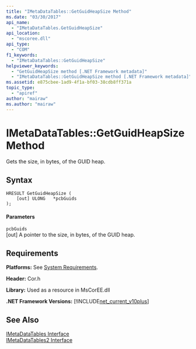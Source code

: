 ```yaml
---
title: "IMetaDataTables::GetGuidHeapSize Method"
ms.date: "03/30/2017"
api_name: 
  - "IMetaDataTables.GetGuidHeapSize"
api_location: 
  - "mscoree.dll"
api_type: 
  - "COM"
f1_keywords: 
  - "IMetaDataTables::GetGuidHeapSize"
helpviewer_keywords: 
  - "GetGuidHeapSize method [.NET Framework metadata]"
  - "IMetaDataTables::GetGuidHeapSize method [.NET Framework metadata]"
ms.assetid: e875cbee-1ad9-4f1a-bf03-38cdb8ff371a
topic_type: 
  - "apiref"
author: "mairaw"
ms.author: "mairaw"
---
```

# IMetaDataTables::GetGuidHeapSize Method
Gets the size, in bytes, of the GUID heap.  
  
## Syntax  
  
```  
HRESULT GetGuidHeapSize (  
    [out] ULONG   *pcbGuids  
);  
```  
  
#### Parameters  
 `pcbGuids`  
 [out] A pointer to the size, in bytes, of the GUID heap.  
  
## Requirements  
 **Platforms:** See [System Requirements](../../../../docs/framework/get-started/system-requirements.md).  
  
 **Header:** Cor.h  
  
 **Library:** Used as a resource in MsCorEE.dll  
  
 **.NET Framework Versions:** [!INCLUDE[net_current_v10plus](../../../../includes/net-current-v10plus-md.md)]  
  
## See Also  
 [IMetaDataTables Interface](../../../../docs/framework/unmanaged-api/metadata/imetadatatables-interface.md)  
 [IMetaDataTables2 Interface](../../../../docs/framework/unmanaged-api/metadata/imetadatatables2-interface.md)
